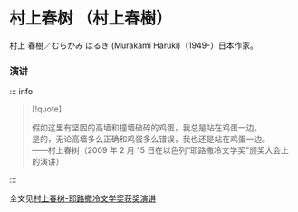 # 村上春树 （村上春樹）

村上 春樹／むらかみ はるき (Murakami Haruki)（1949-）日本作家。

### 演讲

::: info

> [!quote]
>
> 假如这里有坚固的高墙和撞墙破碎的鸡蛋，我总是站在鸡蛋一边。  
> 是的，无论高墙多么正确和鸡蛋多么错误，我也还是站在鸡蛋一边。  
> ——村上春树（2009 年 2 月 15 日在以色列“耶路撒冷文学奖”颁奖大会上的演讲）

:::

全文见[村上春树-耶路撒冷文学奖获奖演讲](../post/murakami-2009.md)
